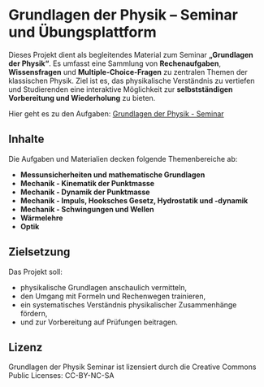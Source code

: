 # Grundlagen der Physik – Seminar und Übungsplattform

Dieses Projekt dient als begleitendes Material zum Seminar **„Grundlagen der Physik“**. Es umfasst eine Sammlung von **Rechenaufgaben**, **Wissensfragen** und **Multiple-Choice-Fragen** zu zentralen Themen der klassischen Physik. Ziel ist es, das physikalische Verständnis zu vertiefen und Studierenden eine interaktive Möglichkeit zur **selbstständigen Vorbereitung und Wiederholung** zu bieten.

Hier geht es zu den Aufgaben: [Grundlagen der Physik - Seminar](https://mweber95.github.io/Grundlagen_der_Physik_Seminar/intro.html)
## Inhalte

Die Aufgaben und Materialien decken folgende Themenbereiche ab:

- **Messunsicherheiten und mathematische Grundlagen**
- **Mechanik - Kinematik der Punktmasse**
- **Mechanik - Dynamik der Punktmasse**  
- **Mechanik - Impuls, Hooksches Gesetz, Hydrostatik und -dynamik**  
- **Mechanik - Schwingungen und Wellen** 
- **Wärmelehre**
- **Optik**

## Zielsetzung

Das Projekt soll:
- physikalische Grundlagen anschaulich vermitteln,  
- den Umgang mit Formeln und Rechenwegen trainieren,  
- ein systematisches Verständnis physikalischer Zusammenhänge fördern,  
- und zur Vorbereitung auf Prüfungen beitragen.

## Lizenz

Grundlagen der Physik Seminar ist lizensiert durch die Creative Commons Public Licenses: CC-BY-NC-SA